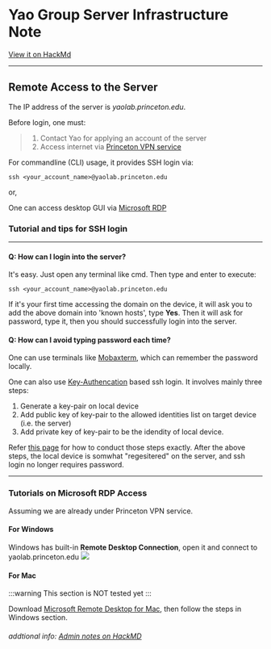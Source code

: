 # Yao Group Server Infrastructure Note

[View it on HackMd](https://hackmd.io/dd8wi827SpCLAe8p2Ype6w)

---
## Remote Access to the Server

The IP address of the server is *yaolab.princeton.edu*.

Before login, one must:
> 1. Contact Yao for applying an account of the server
> 2. Access internet via [Princeton VPN service](https://informationsecurity.princeton.edu/connecting-to-princeton-n) 

For commandline (CLI) usage, it provides SSH login via:

`ssh <your_account_name>@yaolab.princeton.edu`

or,

One can access desktop GUI via [Microsoft RDP](https://docs.microsoft.com/en-us/windows-server/remote/remote-desktop-services/clients/remote-desktop-clients) 


### Tutorial and tips for SSH login
---

#### Q: How can I login into the server?
It's easy. Just open any terminal like cmd. Then type and enter to execute:

`ssh <your_account_name>@yaolab.princeton.edu`

If it's your first time accessing the domain on the device, it will ask you to add the above domain into 'known hosts', type **Yes**. Then it will ask for password, type it, then you should successfully login into the server.

#### Q: How can I avoid typing password each time?

One can use terminals like [Mobaxterm](https://mobaxterm.mobatek.net/), which can remember the password locally.

One can also use [Key-Authencation](https://en.wikipedia.org/wiki/Key_authentication) based ssh login.
It involves mainly three steps:
1. Generate a key-pair on local device
2. Add public key of key-pair to the allowed identities list on target device (i.e. the server)
3. Add private key of key-pair to be the idendity of local device.

Refer [this page](https://help.ubuntu.com/community/SSH/OpenSSH/Keys) for how to conduct those steps exactly. After the above steps, the local device is somwhat "regesitered" on the server, and ssh login no longer requires password.

---
### Tutorials on Microsoft RDP Access



Assuming we are already under Princeton VPN service.

#### For Windows

Windows has built-in **Remote Desktop Connection**, open it and connect to yaolab.princeton.edu
![](https://i.imgur.com/MxL1Wn5.png)

#### For Mac
:::warning
This section is NOT tested yet
:::

Download [Microsoft Remote Desktop for Mac](https://apps.apple.com/tw/app/microsoft-remote-desktop/id1295203466?mt=12), then follow the steps in Windows section.


###### addtional info: [Admin notes on HackMD](https://hackmd.io/qW7dli1lTwi4HUW4PzEiUA)
